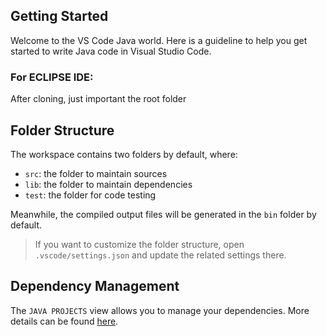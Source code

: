 ## Getting Started

Welcome to the VS Code Java world. Here is a guideline to help you get started to write Java code in Visual Studio Code.
### For ECLIPSE IDE:
After cloning, just important the root folder

## Folder Structure

The workspace contains two folders by default, where:

- `src`: the folder to maintain sources
- `lib`: the folder to maintain dependencies
- `test`: the folder for code testing

Meanwhile, the compiled output files will be generated in the `bin` folder by default.

> If you want to customize the folder structure, open `.vscode/settings.json` and update the related settings there.

## Dependency Management

The `JAVA PROJECTS` view allows you to manage your dependencies. More details can be found [here](https://github.com/microsoft/vscode-java-dependency#manage-dependencies).
